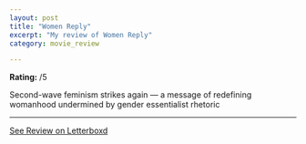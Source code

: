 ```yaml
---
layout: post
title: "Women Reply"
excerpt: "My review of Women Reply"
category: movie_review

---
```


**Rating:** /5

Second-wave feminism strikes again — a message of redefining womanhood undermined by gender essentialist rhetoric

<hr>

[See Review on Letterboxd](https://boxd.it/5fuJG7)
